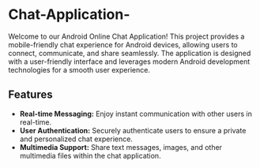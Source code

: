 # Chat-Application-
Welcome to our Android Online Chat Application! This project provides a mobile-friendly chat experience for Android devices, allowing users to connect, communicate, and share seamlessly. The application is designed with a user-friendly interface and leverages modern Android development technologies for a smooth user experience.

<h2>Features</h2>
<ul>
    <li><b>Real-time Messaging:</b> Enjoy instant communication with other users in real-time.</li>
    <li><b>User Authentication:</b> Securely authenticate users to ensure a private and personalized chat experience.</li>
    <li><b> Multimedia Support:</b> Share text messages, images, and other multimedia files within the chat application.</li>

</ul>
